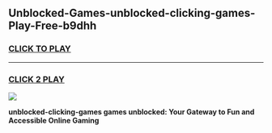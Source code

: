 
## Unblocked-Games-unblocked-clicking-games-Play-Free-b9dhh
<h3>
<a href="https://premium76.site?title=unblocked-clicking-games&ref=18A">CLICK TO PLAY</a></h3>
<hr>

<h3>
<a href="https://premium76.site?title=unblocked-clicking-games&ref=18A">CLICK 2 PLAY</a>
  
</h3>

<a href="https://premium76.site?title=unblocked-clicking-games&ref=18A"><img src="https://clearcache.store/games.png"></a>


**unblocked-clicking-games games unblocked: Your Gateway to Fun and Accessible Online Gaming**
